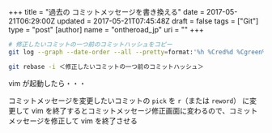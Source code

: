+++
title = "過去の コミットメッセージを書き換える"
date = 2017-05-21T06:29:00Z
updated = 2017-05-21T07:45:48Z
draft = false
tags = ["Git"]
type = "post"
[author]
	name = "ontheroad_jp"
	uri = ""
+++

```bash
# 修正したいコミットの一つ前のコミットハッシュをコピー
git log --graph --date-order --all --pretty=format:'%h %Cred%d %Cgreen%ad %Cblue%cn %Creset%s'

git rebase -i ＜修正したいコミットの一つ前のコミットハッシュ＞
```

vim が起動したら・・・

コミットメッセージを変更したいコミットの ``pick`` を ``r``（または ``reword``） に変更して vim を終了するとコミットメッセージ修正画面に変わるので、コミットメッセージを修正して vim を終了させる


